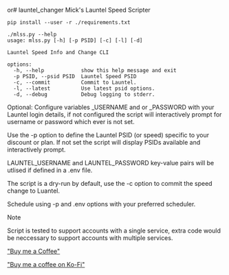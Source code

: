 or# launtel_changer
Mick's Launtel Speed Scripter

````
pip install --user -r ./requirements.txt
````

````
./mlss.py --help
usage: mlss.py [-h] [-p PSID] [-c] [-l] [-d]

Launtel Speed Info and Change CLI

options:
  -h, --help            show this help message and exit
  -p PSID, --psid PSID  Launtel Speed PSID
  -c, --commit          Commit to Launtel.
  -l, --latest          Use latest psid options.
  -d, --debug           Debug logging to stderr.
````

Optional: Configure variables _USERNAME and or _PASSWORD with your Launtel login details, if not configured the script will interactively prompt for username or password which ever is not set. 

Use the -p option to define the Launtel PSID (or speed) specific to your discount or plan. If not set the script will display PSIDs available and interactively prompt.

LAUNTEL_USERNAME and LAUNTEL_PASSWORD key-value pairs will be utlised if defined in a .env file.

The script is a dry-run by default, use the -c option to commit the speed change to Luantel. 

Schedule using -p and .env options with your preferred scheduler.

> [!Note]
> Script is tested to support accounts with a single service, extra code would be neccessary to support accounts with multiple services.

["Buy me a Coffee"](https://www.buymeacoffee.com/mkorourke)

["Buy me a coffee on Ko-Fi"](https://ko-fi.com/mkorourke)

